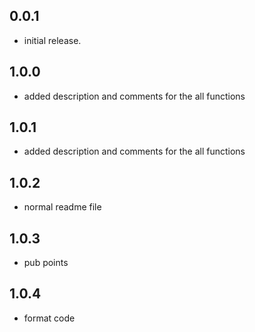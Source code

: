 ## 0.0.1

*  initial release.

## 1.0.0

* added description and comments for the all functions

## 1.0.1

* added description and comments for the all functions

## 1.0.2

* normal readme file

## 1.0.3

* pub points

## 1.0.4

* format code